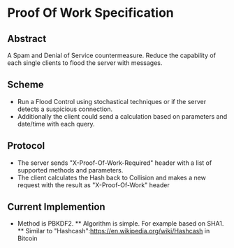 # Proof Of Work Specification

## Abstract

A Spam and Denial of Service countermeasure. Reduce the capability of each single clients to flood the server with messages.

## Scheme

* Run a Flood Control using stochastical techniques or if the server detects a suspicious connection.
* Additionally the client could send a calculation based on parameters and date/time with each query.

##  Protocol

* The server sends "X-Proof-Of-Work-Required" header with a list of supported methods and parameters.
* The client calculates the Hash back to Collision and makes a new request with the result as "X-Proof-Of-Work" header

## Current Implemention

* Method is PBKDF2.
** Algorithm is simple. For example based on SHA1.
** Similar to "Hashcash":https://en.wikipedia.org/wiki/Hashcash in Bitcoin